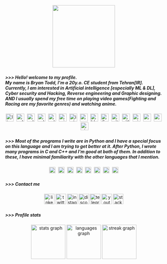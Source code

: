 <div align="center">
  <img height="200" src="https://www.fightersgeneration.com/np5/blaz-cs/sprites/2/hakumen-pose.gif"  />
</div>

###

<h5 align="left">>>> Hello! welcome to my profile.<br>My name is Bryan Todd, I'm a 20y.o. CE student from Tehran[IR].<br>Currently, I am interested in Artificial intelligence [especially ML & DL], Cyber security and Hacking, Reverse engineering and Graphic designing.<br>AND I usually spend my free time on playing video games(Fighting and Racing are my favorite genres) and watching anime.</h5>

###

<div align="center">
  <img src="https://img.shields.io/badge/Linux-FCC624?logo=linux&logoColor=black&style=for-the-badge" height="25" alt="linux logo"  />
  <img width="1" />
  <img src="https://img.shields.io/badge/Adobe After Effects-9999FF?logo=adobeaftereffects&logoColor=black&style=for-the-badge" height="25" alt="adobeaftereffects logo"  />
  <img width="1" />
  <img src="https://img.shields.io/badge/Adobe Illustrator-FF9A00?logo=adobeillustrator&logoColor=black&style=for-the-badge" height="25" alt="adobeillustrator logo"  />
  <img width="1" />
  <img src="https://img.shields.io/badge/Adobe Photoshop-31A8FF?logo=adobephotoshop&logoColor=black&style=for-the-badge" height="25" alt="adobephotoshop logo"  />
  <img width="1" />
  <img src="https://img.shields.io/badge/Adobe Premiere Pro-9999FF?logo=adobepremierepro&logoColor=black&style=for-the-badge" height="25" alt="adobepremierepro logo"  />
  <img width="1" />
  <img src="https://img.shields.io/badge/GIMP-5C5543?logo=gimp&logoColor=white&style=for-the-badge" height="25" alt="gimp logo"  />
  <img width="1" />
  <img src="https://img.shields.io/badge/Inkscape-000000?logo=inkscape&logoColor=white&style=for-the-badge" height="25" alt="inkscape logo"  />
  <img width="1" />
  <img src="https://img.shields.io/badge/Canva-00C4CC?logo=canva&logoColor=black&style=for-the-badge" height="25" alt="canva logo"  />
  <img width="1" />
  <img src="https://img.shields.io/badge/Blender-F5792A?logo=blender&logoColor=black&style=for-the-badge" height="25" alt="blender logo"  />
  <img width="1" />
  <img src="https://img.shields.io/badge/Figma-F24E1E?logo=figma&logoColor=white&style=for-the-badge" height="25" alt="figma logo"  />
  <img width="1" />
  <img src="https://img.shields.io/badge/GitHub-181717?logo=github&logoColor=white&style=for-the-badge" height="25" alt="github logo"  />
  <img width="1" />
  <img src="https://img.shields.io/badge/GitLab-FC6D26?logo=gitlab&logoColor=black&style=for-the-badge" height="25" alt="gitlab logo"  />
  <img width="1" />
  <img src="https://img.shields.io/badge/Vim-019733?logo=vim&logoColor=white&style=for-the-badge" height="25" alt="vim logo"  />
  <img width="1" />
  <img src="https://img.shields.io/badge/Neovim-57A143?logo=neovim&logoColor=black&style=for-the-badge" height="25" alt="neovim logo"  />
  <img width="1" />
  <img src="https://img.shields.io/badge/Visual Studio Code-007ACC?logo=visualstudiocode&logoColor=white&style=for-the-badge" height="25" alt="vscode logo"  />
  <img width="1" />
  <img src="https://img.shields.io/badge/Visual Studio-5C2D91?logo=visualstudio&logoColor=white&style=for-the-badge" height="25" alt="visualstudio logo"  />
</div>

###

<h5 align="left">>>> Most of the programs I write are in Python and I have a special focus on this language and I am trying to get better at it.  After Python, I wrote many programs in C and C++ and I'm good at both of them.  In addition to these, I have minimal familiarity with the other languages ​​that I mention.</h5>

###

<div align="center">
  <img src="https://skillicons.dev/icons?i=py" height="20" alt="python logo"  />
  <img width="1" />
  <img src="https://skillicons.dev/icons?i=c" height="20" alt="c logo"  />
  <img width="1" />
  <img src="https://skillicons.dev/icons?i=cpp" height="20" alt="cplusplus logo"  />
  <img width="1" />
  <img src="https://skillicons.dev/icons?i=cs" height="20" alt="csharp logo"  />
  <img width="1" />
  <img src="https://skillicons.dev/icons?i=java" height="20" alt="java logo"  />
  <img width="1" />
  <img src="https://skillicons.dev/icons?i=js" height="20" alt="javascript logo"  />
  <img width="1" />
  <img src="https://skillicons.dev/icons?i=html" height="20" alt="html5 logo"  />
  <img width="1" />
  <img src="https://skillicons.dev/icons?i=css" height="20" alt="css3 logo"  />
</div>

###

<h5 align="left">>>> Contact me</h5>

###

<div align="center">
  <img src="https://img.shields.io/static/v1?message=LinkedIn&logo=linkedin&label=&color=0077B5&logoColor=white&labelColor=&style=for-the-badge" height="33" alt="linkedin logo"  />
  <img src="https://img.shields.io/static/v1?message=Twitter&logo=twitter&label=&color=1DA1F2&logoColor=white&labelColor=&style=for-the-badge" height="33" alt="twitter logo"  />
  <img src="https://img.shields.io/static/v1?message=Instagram&logo=instagram&label=&color=E4405F&logoColor=white&labelColor=&style=for-the-badge" height="33" alt="instagram logo"  />
  <img src="https://img.shields.io/static/v1?message=Discord&logo=discord&label=&color=7289DA&logoColor=white&labelColor=&style=for-the-badge" height="33" alt="discord logo"  />
  <img src="https://img.shields.io/static/v1?message=Telegram&logo=telegram&label=&color=2CA5E0&logoColor=white&labelColor=&style=for-the-badge" height="33" alt="telegram logo"  />
  <img src="https://img.shields.io/static/v1?message=Youtube&logo=youtube&label=&color=FF0000&logoColor=white&labelColor=&style=for-the-badge" height="33" alt="youtube logo"  />
  <img src="https://img.shields.io/static/v1?message=Stackoverflow&logo=stackoverflow&label=&color=FE7A16&logoColor=white&labelColor=&style=for-the-badge" height="33" alt="stackoverflow logo"  />
</div>

###

<h5 align="left">>>> Profile stats</h5>

###

<div align="center">
  <img src="https://github-readme-stats.vercel.app/api?username=HiTechCyberSnake&hide_title=false&hide_rank=false&show_icons=true&include_all_commits=true&count_private=true&disable_animations=false&theme=gruvbox_light&locale=en&hide_border=false&order=1" height="110" alt="stats graph"  />
  <img src="https://github-readme-stats.vercel.app/api/top-langs?username=HiTechCyberSnake&locale=en&hide_title=false&layout=compact&card_width=320&langs_count=5&theme=gruvbox_light&hide_border=false&order=2" height="110" alt="languages graph"  />
  <img src="https://streak-stats.demolab.com?user=HiTechCyberSnake&locale=en&mode=daily&theme=gruvbox_light&hide_border=false&border_radius=5&order=3" height="110" alt="streak graph"  />
</div>

###
